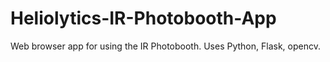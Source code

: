 # Heliolytics-IR-Photobooth-App
Web browser app for using the IR Photobooth. Uses Python, Flask, opencv. 
